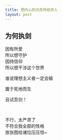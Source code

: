 ```yaml
---
title: 把内心的光亮传给世人
layout: post
---
```


## 为何执剑

因有所爱  
所以想守护  
因持信仰  
所以想干涉这个世界


  
  

  
  
  
谁说理想主义者一定会输  
  
  置于死地而生  
  
  且试吾剑！  


&nbsp;
&nbsp;
&nbsp;
&nbsp;
&nbsp;
&nbsp;
&nbsp;
&nbsp;
&nbsp;
&nbsp;
&nbsp;
&nbsp;
&nbsp;



  
不行，太严肃了  
不符合我全部的性格  
放张图给诸位压压惊~











